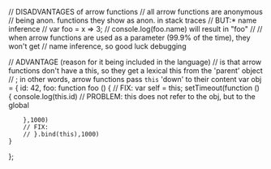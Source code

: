 // DISADVANTAGES of arrow functions
//      all arrow functions are anonymous
//      being anon. functions they show as anon. in stack traces
//      BUT:* name inference
//          var foo = x => 3;
//          console.log(foo.name)    will result in "foo"
//
//          when arrow functions are used as a parameter (99.9% of the time), they won't get
//          name inference, so good luck debugging

// ADVANTAGE (reason for it being included in the language)
//  is that arrow functions don't have a this, so they get a lexical this from the 'parent' object
//  ; in other words, arrow functions pass `this` 'down' to their content
var obj = {
    id: 42,
    foo: function foo () {
        // FIX: var self = this;
        setTimeout(function () {
            console.log(this.id)  // PROBLEM: this does not refer to the obj, but to the global

        },1000)
        // FIX:
        // }.bind(this),1000)
    }
};

